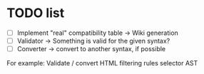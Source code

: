 # TODO list
- [ ] Implement "real" compatibility table -> Wiki generation
- [ ] Validator -> Something is valid for the given syntax?
- [ ] Converter -> convert to another syntax, if possible

For example: Validate / convert HTML filtering rules selector AST
